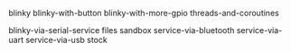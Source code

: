 


blinky
blinky-with-button
blinky-with-more-gpio
threads-and-coroutines

blinky-via-serial-service
files
sandbox
service-via-bluetooth
service-via-uart
service-via-usb
stock
